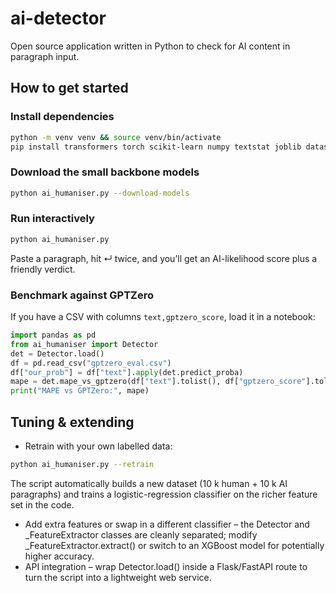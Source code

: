 # ai-detector
Open source application written in Python to check for AI content in paragraph input.

## How to get started

### Install dependencies

```bash
python -m venv venv && source venv/bin/activate
pip install transformers torch scikit-learn numpy textstat joblib datasets
```

### Download the small backbone models

```bash
python ai_humaniser.py --download-models
```

### Run interactively

```bash
python ai_humaniser.py
```

Paste a paragraph, hit ↵ twice, and you’ll get an AI-likelihood score plus a friendly verdict.

### Benchmark against GPTZero

If you have a CSV with columns `text,gptzero_score`, load it in a notebook:

```python
import pandas as pd
from ai_humaniser import Detector
det = Detector.load()
df = pd.read_csv("gptzero_eval.csv")
df["our_prob"] = df["text"].apply(det.predict_proba)
mape = det.mape_vs_gptzero(df["text"].tolist(), df["gptzero_score"].tolist())
print("MAPE vs GPTZero:", mape)
```

## Tuning & extending

* Retrain with your own labelled data:

```bash
python ai_humaniser.py --retrain
```

The script automatically builds a new dataset (10 k human + 10 k AI paragraphs) and trains a logistic-regression classifier on the richer feature set in the code.
* Add extra features or swap in a different classifier – the Detector and _FeatureExtractor classes are cleanly separated; modify _FeatureExtractor.extract() or switch to an XGBoost model for potentially higher accuracy.
* API integration – wrap Detector.load() inside a Flask/FastAPI route to turn the script into a lightweight web service.